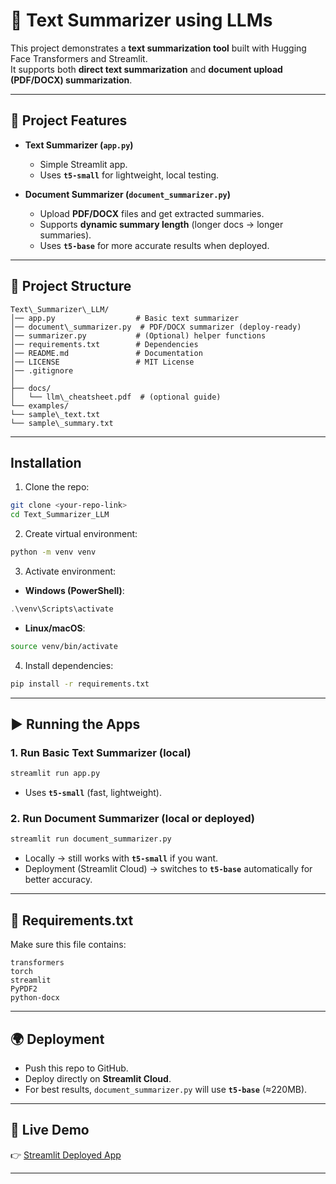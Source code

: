 # 📘 Text Summarizer using LLMs

This project demonstrates a **text summarization tool** built with Hugging Face Transformers and Streamlit.  
It supports both **direct text summarization** and **document upload (PDF/DOCX) summarization**.

---

## 🚀 Project Features
- **Text Summarizer (`app.py`)**  
  - Simple Streamlit app.  
  - Uses **`t5-small`** for lightweight, local testing.  

- **Document Summarizer (`document_summarizer.py`)**  
  - Upload **PDF/DOCX** files and get extracted summaries.  
  - Supports **dynamic summary length** (longer docs → longer summaries).  
  - Uses **`t5-base`** for more accurate results when deployed.  

---

## 📂 Project Structure
```
Text\_Summarizer\_LLM/
│── app.py                  # Basic text summarizer
│── document\_summarizer.py  # PDF/DOCX summarizer (deploy-ready)
│── summarizer.py           # (Optional) helper functions
│── requirements.txt        # Dependencies
│── README.md               # Documentation
│── LICENSE                 # MIT License
│── .gitignore
│
├── docs/
│   └── llm\_cheatsheet.pdf  # (optional guide)
└── examples/
└── sample\_text.txt
└── sample\_summary.txt
```
---
## Installation

1. Clone the repo:
```bash
git clone <your-repo-link>
cd Text_Summarizer_LLM
```

2. Create virtual environment:

```bash
python -m venv venv
```

3. Activate environment:

* **Windows (PowerShell)**:

```powershell
.\venv\Scripts\activate
```

* **Linux/macOS**:

```bash
source venv/bin/activate
```

4. Install dependencies:

```bash
pip install -r requirements.txt
```

---

## ▶️ Running the Apps

### 1. Run Basic Text Summarizer (local)

```bash
streamlit run app.py
```

* Uses **`t5-small`** (fast, lightweight).

### 2. Run Document Summarizer (local or deployed)

```bash
streamlit run document_summarizer.py
```

* Locally → still works with **`t5-small`** if you want.
* Deployment (Streamlit Cloud) → switches to **`t5-base`** automatically for better accuracy.

---

## 📌 Requirements.txt

Make sure this file contains:

```
transformers
torch
streamlit
PyPDF2
python-docx
```

---

## 🌍 Deployment

* Push this repo to GitHub.
* Deploy directly on **Streamlit Cloud**.
* For best results, `document_summarizer.py` will use **`t5-base`** (≈220MB).

---

## 📎 Live Demo

👉 [Streamlit Deployed App](https://textsummarizerllm.streamlit.app/)

---